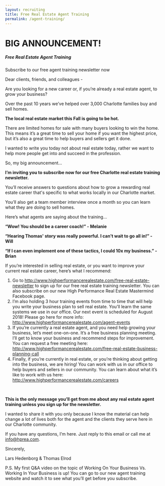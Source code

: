 ```yaml
---
layout: recruiting
title: Free Real Estate Agent Training
permalink: /agent-training/
---
```


<div class="recruiting-page"><h1 class="join-us">BIG ANNOUNCEMENT!</h1><h5 class="join-us-subtitle">Free Real Estate Agent Training</h5><p class="italic">Subscribe to our free agent training newsletter now</p><p>Dear clients, friends, and colleagues -</p><p>Are you looking for a new career or, if you&rsquo;re already a real estate agent, to grow your business?</p><p>Over the past 10 years we&rsquo;ve helped over 3,000 Charlotte families buy and sell homes.</p><p><strong>The local real estate market this Fall is going to be hot.</strong></p><p>There are limited homes for sale with many buyers looking to win the home. This means it&rsquo;s a great time to sell your home if you want the highest price, but it&rsquo;s also a great time to help buyers and sellers get it done.</p><p>I wanted to write you today not about real estate today, rather we want to help more people get into and succeed in the profession.</p><p>So, my big announcement&hellip;</p><p><strong>I&rsquo;m inviting you to subscribe now for our free Charlotte real estate training newsletter.</strong></p><p>You&rsquo;ll receive answers to questions about how to grow a rewarding real estate career that's specific to what works locally in our Charlotte market.</p><p>You&rsquo;ll also get a team member interview once a month so you can learn what they are doing to sell homes.</p><p>Here&rsquo;s what agents are saying about the training&hellip;</p><p><strong>&ldquo;Wow! You should be a career coach!&rdquo; - Melanie</strong></p><p><strong>&ldquo;Hearing Thomas' story was really powerful. I can't wait to go all in!&rdquo; - Will</strong></p><p><strong>&ldquo;If I can even implement one of these tactics, I could 10x my business.&rdquo; - Brian</strong></p><p>If you&rsquo;re interested in selling real estate, or you want to improve your current real estate career, here&rsquo;s what I recommend:</p><ol class="indent"><li>Go to <a target="_blank" href="http://www.highperformancerealestate.com/free-real-estate-newsletter">http://www.highperformancerealestate.com/free-real-estate-newsletter</a> to sign up for our free real estate training newsletter. You can also subscribe on our new High Performance Real Estate Mastermind Facebook page.</li><li>I&rsquo;m also holding 3 hour training events from time to time that will help you write your business plan to sell real estate. You&rsquo;ll learn the same systems we use in our office. Our next event is scheduled for August 2018! Please go here for more info: <a target="_blank" href="http://www.highperformancerealestate.com/agent-events">http://www.highperformancerealestate.com/agent-events</a></li><li>If you&rsquo;re currently a real estate agent, and you need help growing your business, let&rsquo;s meet one-on-one. It&rsquo;s a free business planning meeting. I&rsquo;ll get to know your business and recommend steps for improvement. You can request a free meeting here: <a target="_blank" href="http://www.highperformancerealestate.com/free-real-estate-business-planning-call">http://www.highperformancerealestate.com/free-real-estate-business-planning-call</a></li><li>Finally, if you&rsquo;re currently in real estate, or you&rsquo;re thinking about getting into the business, we are hiring! You can work with us in our office to help buyers and sellers in our community. You can learn about what it&rsquo;s like to work with us here: <a target="_blank" href="http://www.highperformancerealestate.com/careers">http://www.highperformancerealestate.com/careers</a></li></ol><p>&nbsp;</p><p><strong>This is the only message you&rsquo;ll get from me about any real estate agent training unless you sign up for the newsletter.</strong></p><p>I wanted to share it with you only because I know the material can help change a lot of lives both for the agent and the clients they serve here in our Charlotte community.</p><p>If you have any questions, I&rsquo;m here. Just reply to this email or call me at <a href="mailto:info@hprea.com">info@hprea.com</a>.</p><p>Sincerely,</p><p>Lars Hedenborg &amp; Thomas Elrod</p><p>P.S. My first Q&amp;A video on the topic of Working On Your Business Vs. Working In Your Business is up! You can go to our new agent training website and watch it to see what you&rsquo;ll get before you subscribe.</p></div>